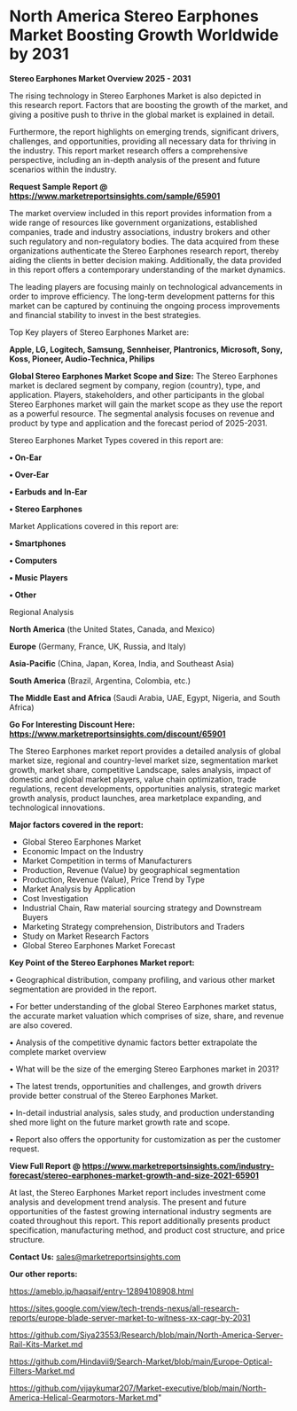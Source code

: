 # North America Stereo Earphones Market Boosting Growth Worldwide by 2031

<Strong> Stereo Earphones Market Overview 2025 - 2031</strong>

The rising technology in Stereo Earphones Market is also depicted in this research report. Factors that are boosting the growth of the market, and giving a positive push to thrive in the global market is explained in detail.

Furthermore, the report highlights on emerging trends, significant drivers, challenges, and opportunities, providing all necessary data for thriving in the industry. This report market research offers a comprehensive perspective, including an in-depth analysis of the present and future scenarios within the industry.

<strong>Request Sample Report @ <a href=https://www.marketreportsinsights.com/sample/65901>https://www.marketreportsinsights.com/sample/65901</a></strong>

The market overview included in this report provides information from a wide range of resources like government organizations, established companies, trade and industry associations, industry brokers and other such regulatory and non-regulatory bodies. The data acquired from these organizations authenticate the Stereo Earphones research report, thereby aiding the clients in better decision making. Additionally, the data provided in this report offers a contemporary understanding of the market dynamics.

The leading players are focusing mainly on technological advancements in order to improve efficiency. The long-term development patterns for this market can be captured by continuing the ongoing process improvements and financial stability to invest in the best strategies.

Top Key players of Stereo Earphones Market are:

<strong>Apple, LG, Logitech, Samsung, Sennheiser, Plantronics, Microsoft, Sony, Koss, Pioneer, Audio-Technica, Philips</strong>

<strong><b>Global Stereo Earphones Market Scope and Size:</b></strong>
The Stereo Earphones market is declared segment by company, region (country), type, and application. Players, stakeholders, and other participants in the global Stereo Earphones market will gain the market scope as they use the report as a powerful resource. The segmental analysis focuses on revenue and product by type and application and the forecast period of 2025-2031.

Stereo Earphones Market Types covered in this report are:

<strong>• On-Ear

• Over-Ear

• Earbuds and In-Ear

• Stereo Earphones</strong>

Market Applications covered in this report are:

<strong>• Smartphones

• Computers

• Music Players

• Other</strong> 

Regional Analysis

<strong>North America</strong> (the United States, Canada, and Mexico)

<strong>Europe</strong> (Germany, France, UK, Russia, and Italy)

<strong>Asia-Pacific</strong> (China, Japan, Korea, India, and Southeast Asia)

<strong>South America</strong> (Brazil, Argentina, Colombia, etc.)

<strong>The Middle East and Africa</strong> (Saudi Arabia, UAE, Egypt, Nigeria, and South Africa)

<strong>Go For Interesting Discount Here: <a href=https://www.marketreportsinsights.com/discount/65901>https://www.marketreportsinsights.com/discount/65901</a></strong>

The Stereo Earphones market report provides a detailed analysis of global market size, regional and country-level market size, segmentation market growth, market share, competitive Landscape, sales analysis, impact of domestic and global market players, value chain optimization, trade regulations, recent developments, opportunities analysis, strategic market growth analysis, product launches, area marketplace expanding, and technological innovations.

<strong><b>Major factors covered in the report:</b></strong>
<ul>
  <li>Global Stereo Earphones Market </li>
  <li>Economic Impact on the Industry</li>
  <li>Market Competition in terms of Manufacturers</li>
  <li>Production, Revenue (Value) by geographical segmentation</li>
  <li>Production, Revenue (Value), Price Trend by Type</li>
  <li>Market Analysis by Application</li>
  <li>Cost Investigation</li>
  <li>Industrial Chain, Raw material sourcing strategy and Downstream Buyers</li>
  <li>Marketing Strategy comprehension, Distributors and Traders</li>
  <li>Study on Market Research Factors</li>
  <li>Global Stereo Earphones Market Forecast</li>
</ul>

<strong><b>Key Point of the Stereo Earphones Market report:</b></strong>

• Geographical distribution, company profiling, and various other market segmentation are provided in the report.

• For better understanding of the global Stereo Earphones market status, the accurate market valuation which comprises of size, share, and revenue are also covered.

• Analysis of the competitive dynamic factors better extrapolate the complete market overview

• What will be the size of the emerging Stereo Earphones market in 2031?

• The latest trends, opportunities and challenges, and growth drivers provide better construal of the Stereo Earphones Market.

• In-detail industrial analysis, sales study, and production understanding shed more light on the future market growth rate and scope.

• Report also offers the opportunity for customization as per the customer request.

<strong><b>View Full Report @ <a href=https://www.marketreportsinsights.com/industry-forecast/stereo-earphones-market-growth-and-size-2021-65901>https://www.marketreportsinsights.com/industry-forecast/stereo-earphones-market-growth-and-size-2021-65901</a></b></strong>


At last, the Stereo Earphones Market report includes investment come analysis and development trend analysis. The present and future opportunities of the fastest growing international industry segments are coated throughout this report. This report additionally presents product specification, manufacturing method, and product cost structure, and price structure.

<strong>Contact Us:</strong>
sales@marketreportsinsights.com

<strong>Our other reports:</strong>

<a href=https://ameblo.jp/haqsaif/entry-12894108908.html>https://ameblo.jp/haqsaif/entry-12894108908.html</a>

<a href=https://sites.google.com/view/tech-trends-nexus/all-research-reports/europe-blade-server-market-to-witness-xx-cagr-by-2031>https://sites.google.com/view/tech-trends-nexus/all-research-reports/europe-blade-server-market-to-witness-xx-cagr-by-2031</a>

<a href=https://github.com/Siya23553/Research/blob/main/North-America-Server-Rail-Kits-Market.md>https://github.com/Siya23553/Research/blob/main/North-America-Server-Rail-Kits-Market.md</a>

<a href=https://github.com/Hindavii9/Search-Market/blob/main/Europe-Optical-Filters-Market.md>https://github.com/Hindavii9/Search-Market/blob/main/Europe-Optical-Filters-Market.md</a>

<a href=https://github.com/vijaykumar207/Market-executive/blob/main/North-America-Helical-Gearmotors-Market.md>https://github.com/vijaykumar207/Market-executive/blob/main/North-America-Helical-Gearmotors-Market.md</a>"
